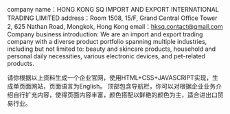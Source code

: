 company name：HONG KONG SQ IMPORT AND EXPORT INTERNATIONAL TRADING LIMITED
address：Room 1508, 15/F, Grand Central Office Tower 2, 625 Nathan Road, Mongkok, Hong Kong
email：hksq.contact@gmail.com
Company business introduction: We are an import and export trading company with a diverse product portfolio spanning multiple industries, including but not limited to: beauty and skincare products, household and personal daily necessities, various electronic devices, and pet-related products.

请你根据以上资料生成一个企业官网，使用HTML+CSS+JAVASCRIPT实现，生成单页面网站，页面语言为English。
顶部包含导航栏，你可以对根据企业业务介绍自行扩充内容，使得页面内容丰富，颜色搭配以鲜艳的颜色为主，适合进出口贸易行业。


